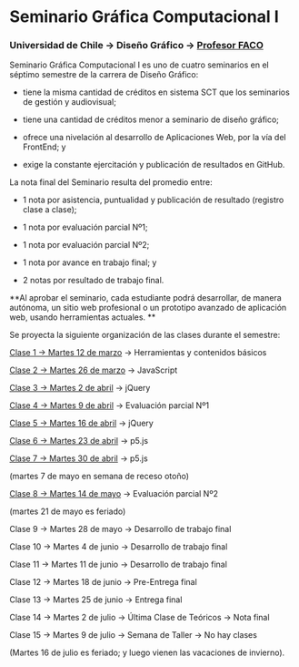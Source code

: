 # Seminario Gráfica Computacional I

### Universidad de Chile → Diseño Gráfico → [Profesor FACO](http://profesor.faco.cl/)

Seminario Gráfica Computacional I es uno de cuatro seminarios en el séptimo semestre de la carrera de Diseño Gráfico: 

- tiene la misma cantidad de créditos en sistema SCT que los seminarios de gestión y audiovisual;

- tiene una cantidad de créditos menor a seminario de diseño gráfico;

- ofrece una nivelación al desarrollo de Aplicaciones Web, por la vía del FrontEnd; y

- exige la constante ejercitación y publicación de resultados en GitHub.

La nota final del Seminario resulta del promedio entre:  

- 1 nota por asistencia, puntualidad y publicación de resultado (registro clase a clase);

- 1 nota por evaluación parcial Nº1;

- 1 nota por evaluación parcial Nº2;

- 1 nota por avance en trabajo final; y

- 2 notas por resultado de trabajo final.

**Al aprobar el seminario, cada estudiante podrá desarrollar, de manera autónoma, un sitio web profesional o un prototipo avanzado de aplicación web, usando herramientas actuales. ** 

Se proyecta la siguiente organización de las clases durante el semestre:

[Clase 1 → Martes 12 de marzo](https://github.com/profesorfaco/DGP502-2019/tree/gh-pages/clase-01) → Herramientas y contenidos básicos

[Clase 2 → Martes 26 de marzo](https://github.com/profesorfaco/DGP502-2019/tree/gh-pages/clase-02) → JavaScript

[Clase 3 → Martes 2 de abril](https://github.com/profesorfaco/DGP502-2019/tree/gh-pages/clase-03) → jQuery

[Clase 4 → Martes 9 de abril](https://github.com/profesorfaco/DGP502-2019/tree/gh-pages/clase-04) → Evaluación parcial Nº1

[Clase 5 → Martes 16 de abril](https://github.com/profesorfaco/DGP502-2019/tree/gh-pages/clase-05) → jQuery

[Clase 6 → Martes 23 de abril](https://github.com/profesorfaco/DGP502-2019/tree/gh-pages/clase-06) → p5.js

[Clase 7 → Martes 30 de abril](https://github.com/profesorfaco/DGP502-2019/tree/gh-pages/clase-07) → p5.js

(martes 7 de mayo en semana de receso otoño)

[Clase 8 → Martes 14 de mayo](https://github.com/profesorfaco/DGP502-2019/tree/gh-pages/clase-08) → Evaluación parcial Nº2

(martes 21 de mayo es feriado)

Clase 9 → Martes 28 de mayo → Desarrollo de trabajo final

Clase 10 → Martes 4 de junio → Desarrollo de trabajo final

Clase 11 → Martes 11 de junio → Desarrollo de trabajo final

Clase 12 → Martes 18 de junio → Pre-Entrega final 

Clase 13 → Martes 25 de junio → Entrega final 

Clase 14 → Martes 2 de julio → Última Clase de Teóricos → Nota final

Clase 15 → Martes 9 de julio → Semana de Taller → No hay clases

(Martes 16 de julio es feriado; y luego vienen las vacaciones de invierno).
